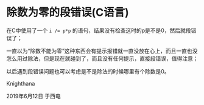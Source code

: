 <meta name="created" content="2019-06-12"/>

# 除数为零的段错误(C语言)

 在C中使用了一个 `i /= p*p` 的语句，结果没有检查这时的p是不是0，然后就段错误了；
 
 一直以为“除数不能为零”这种东西会有提示报错就一直没放在心上，而且一直也没怎么用过除法，但是现在就碰到了，而且没有任何提示，直接段错误，值得注意；

 以后遇到段错误问题也可以考虑是不是除法的时候哪里有个除数是0。

 Knighthana

 2019年6月12日 于西电

